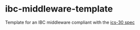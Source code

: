 # ibc-middleware-template
Template for an IBC middleware compliant with the [ics-30 spec](https://github.com/cosmos/ibc/tree/a4b29b7cdae6c548eb17187545f167d5d37c23a1/spec/app/ics-030-middleware)
